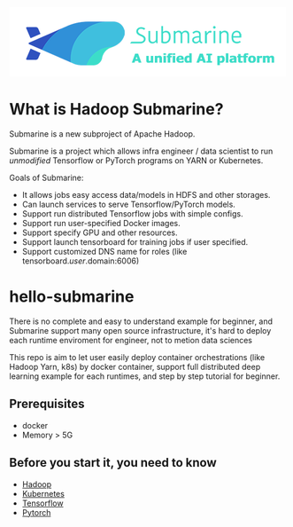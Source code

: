 <!---
  Licensed under the Apache License, Version 2.0 (the "License");
  you may not use this file except in compliance with the License.
  You may obtain a copy of the License at

   http://www.apache.org/licenses/LICENSE-2.0

  Unless required by applicable law or agreed to in writing, software
  distributed under the License is distributed on an "AS IS" BASIS,
  WITHOUT WARRANTIES OR CONDITIONS OF ANY KIND, either express or implied.
  See the License for the specific language governing permissions and
  limitations under the License. See accompanying LICENSE file.
-->

![](https://raw.githubusercontent.com/apache/hadoop-submarine/master/docs/assets/color_logo_with_text.png)

# What is Hadoop Submarine? 

Submarine is a new subproject of Apache Hadoop.

Submarine is a project which allows infra engineer / data scientist to run
*unmodified* Tensorflow or PyTorch programs on YARN or Kubernetes.

Goals of Submarine:
- It allows jobs easy access data/models in HDFS and other storages.
- Can launch services to serve Tensorflow/PyTorch models.
- Support run distributed Tensorflow jobs with simple configs.
- Support run user-specified Docker images.
- Support specify GPU and other resources.
- Support launch tensorboard for training jobs if user specified.
- Support customized DNS name for roles (like tensorboard.$user.$domain:6006)

# hello-submarine 

There is no complete and easy to understand example for beginner, and 
Submarine support many open source infrastructure, it's hard to deploy each runtime 
enviroment for engineer, not to metion data sciences

This repo is aim to let user easily deploy container orchestrations (like Hadoop Yarn, k8s) by 
docker container, support full distributed deep learning example for each runtimes, and
step by step tutorial for beginner.

## Prerequisites
- docker
- Memory > 5G

## Before you start it, you need to know 
- [Hadoop](https://hadoop.apache.org/)
- [Kubernetes](https://kubernetes.io/docs/concepts/overview/what-is-kubernetes/)
- [Tensorflow](https://www.tensorflow.org/)
- [Pytorch](https://pytorch.org/)
